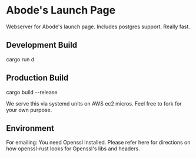 # Abode's Launch Page
Webserver for Abode's launch page. Includes postgres support. Really fast. 

## Development Build
cargo run d

## Production Build
cargo build --release

We serve this via systemd units on AWS ec2 micros. Feel free to fork for your own purpose. 

## Environment

For emailing: You need Openssl installed. Please refer here for directions on how openssl-rust looks for Openssl's libs and headers.

